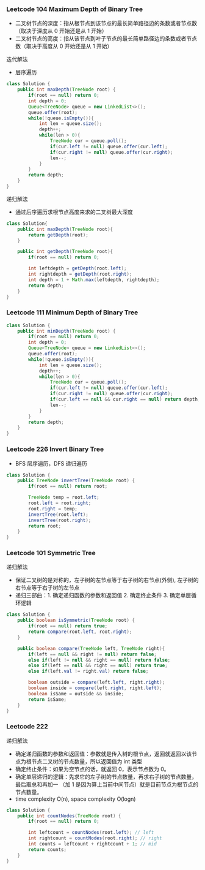 ### Leetcode 104 Maximum Depth of Binary Tree

- 二叉树节点的深度：指从根节点到该节点的最长简单路径边的条数或者节点数（取决于深度从 0 开始还是从 1 开始）
- 二叉树节点的高度：指从该节点到叶子节点的最长简单路径边的条数或者节点数（取决于高度从 0 开始还是从 1 开始）

迭代解法

- 层序遍历

```java
class Solution {
    public int maxDepth(TreeNode root) {
        if(root == null) return 0;
        int depth = 0;
        Queue<TreeNode> queue = new LinkedList<>();
        queue.offer(root);
        while(!queue.isEmpty()){
            int len = queue.size();
            depth++;
            while(len > 0){
                TreeNode cur = queue.poll();
                if(cur.left != null) queue.offer(cur.left);
                if(cur.right != null) queue.offer(cur.right);
                len--;
            }
        }
        return depth;
    }
}
```

递归解法

- 通过后序遍历求根节点高度来求的二叉树最大深度

```java
class Solution{
    public int maxDepth(TreeNode root){
        return getDepth(root);
    }

    public int getDepth(TreeNode root){
        if(root == null) return 0;

        int leftdepth = getDepth(root.left);
        int rightdepth = getDepth(root.right);
        int depth = 1 + Math.max(leftdepth, rightdepth);
        return depth;
    }
}
```

### Leetcode 111 Minimum Depth of Binary Tree

```java
class Solution {
    public int minDepth(TreeNode root) {
        if(root == null) return 0;
        int depth = 0;
        Queue<TreeNode> queue = new LinkedList<>();
        queue.offer(root);
        while(!queue.isEmpty()){
            int len = queue.size();
            depth++;
            while(len > 0){
                TreeNode cur = queue.poll();
                if(cur.left != null) queue.offer(cur.left);
                if(cur.right != null) queue.offer(cur.right);
                if(cur.left == null && cur.right == null) return depth;
                len--;
            }
        }
        return depth;
    }
}
```

### Leetcode 226 Invert Binary Tree

- BFS 层序遍历，DFS 递归遍历

```java
class Solution {
    public TreeNode invertTree(TreeNode root) {
        if(root == null) return root;

        TreeNode temp = root.left;
        root.left = root.right;
        root.right = temp;
        invertTree(root.left);
        invertTree(root.right);
        return root;
    }
}
```

### Leetcode 101 Symmetric Tree

递归解法

- 保证二叉树的是对称的，左子树的左节点等于右子树的右节点(外侧), 左子树的右节点等于右子树的左节点
- 递归三部曲：1. 确定递归函数的参数和返回值 2. 确定终止条件 3. 确定单层循环逻辑

```java
class Solution {
    public boolean isSymmetric(TreeNode root) {
        if(root == null) return true;
        return compare(root.left, root.right);
    }

    public boolean compare(TreeNode left, TreeNode right){
        if(left == null && right != null) return false;
        else if(left != null && right == null) return false;
        else if(left == null && right == null) return true;
        else if(left.val != right.val) return false;

        boolean outside = compare(left.left, right.right);
        boolean inside = compare(left.right, right.left);
        boolean isSame = outside && inside;
        return isSame;
    }
}
```

### Leetcode 222

递归解法

- 确定递归函数的参数和返回值：参数就是传入树的根节点，返回就返回以该节点为根节点二叉树的节点数量，所以返回值为 int 类型
- 确定终止条件：如果为空节点的话，就返回 0，表示节点数为 0。
- 确定单层递归的逻辑：先求它的左子树的节点数量，再求右子树的节点数量，最后取总和再加一 （加 1 是因为算上当前中间节点）就是目前节点为根节点的节点数量。
- time complexity O(n), space complexity O(logn)

```java
class Solution {
    public int countNodes(TreeNode root) {
        if(root == null) return 0;

        int leftcount = countNodes(root.left); // left
        int rightcount = countNodes(root.right); // right
        int counts = leftcount + rightcount + 1; // mid
        return counts;
    }
}
```
